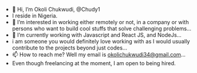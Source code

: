 - 👋 Hi, I’m Okoli Chukwudi,  @Chudy1
- I reside in Nigeria.
- 👀 I’m interested in working either remotely or not, in a company or with persons who want to build cool stuffs that solve challenging problems...
- 🌱 I’m currently working with Javascript and React JS, and NodeJs...
- i am someone you would definitely love working with as I would usually contribute to the projects beyond just codes...
- 📫 How to reach me? Well my email is okolichukwudi34@gmail.com...
- Even though freelancing at the moment, I am open to being hired.
<!---
Chudy1/Chudy1 is a ✨ special ✨ repository because its `README.md` (this file) appears on your GitHub profile.
You can click the Preview link to take a look at your changes.
--->
